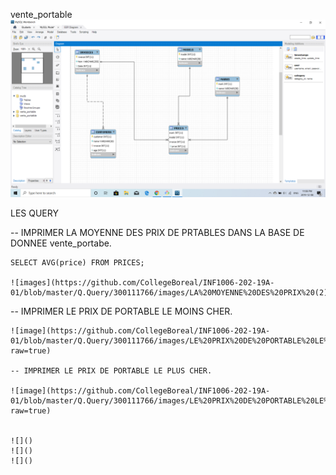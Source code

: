 vente_portable
![](images/bd2.png)

LES QUERY

-- IMPRIMER LA MOYENNE DES PRIX DE PRTABLES DANS LA BASE DE DONNEE vente_portabe.

    SELECT AVG(price) FROM PRICES;
    
    ![images](https://github.com/CollegeBoreal/INF1006-202-19A-01/blob/master/Q.Query/300111766/images/LA%20MOYENNE%20DES%20PRIX%20(2).png)
    
 -- IMPRIMER LE PRIX DE PORTABLE LE MOINS CHER.  
 
    ![image](https://github.com/CollegeBoreal/INF1006-202-19A-   01/blob/master/Q.Query/300111766/images/LE%20PRIX%20DE%20PORTABLE%20LE%20MOINS%20CHER.png?raw=true)
    
    -- IMPRIMER LE PRIX DE PORTABLE LE PLUS CHER.
    
    ![image](https://github.com/CollegeBoreal/INF1006-202-19A-01/blob/master/Q.Query/300111766/images/LE%20PRIX%20DE%20PORTABLE%20LE%20PLUS%20CHER.png?raw=true)
    
    
    ![]()
    ![]()
    ![]()




